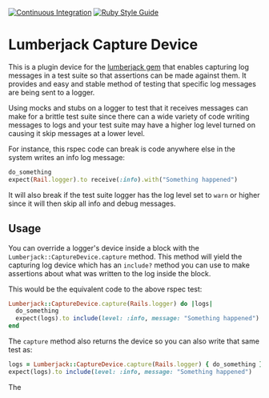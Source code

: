 [![Continuous Integration](https://github.com/bdurand/lumberjack_capture_device/actions/workflows/continuous_integration.yml/badge.svg)](https://github.com/bdurand/lumberjack_capture_device/actions/workflows/continuous_integration.yml)
[![Ruby Style Guide](https://img.shields.io/badge/code_style-standard-brightgreen.svg)](https://github.com/testdouble/standard)

# Lumberjack Capture Device

This is a plugin device for the [lumberjack gem](https://github.com/bdurand/lumberjack) that enables capturing log messages in a test suite so that assertions can be made against them. It provides and easy and stable method of testing that specific log messages are being sent to a logger.

Using mocks and stubs on a logger to test that it receives messages can make for a brittle test suite since there can a wide variety of code writing messages to logs and your test suite may have a higher log level turned on causing it skip messages at a lower level.

For instance, this rspec code can break is code anywhere else in the system writes an info log message:

```ruby
do_something
expect(Rail.logger).to receive(:info).with("Something happened")
```

It will also break if the test suite logger has the log level set to `warn` or higher since it will then skip all info and debug messages.

## Usage

You can override a logger's device inside a block with the `Lumberjack::CaptureDevice.capture` method. This method will yield the capturing log device which has an `include?` method you can use to make assertions about what was written to the log inside the block.

This would be the equivalent code to the above rspec test:

```ruby
Lumberjack::CaptureDevice.capture(Rails.logger) do |logs|
  do_something
  expect(logs).to include(level: :info, message: "Something happened")
end
```

The `capture` method also returns the device so you can also write that same test as:

```ruby
logs = Lumberjack::CaptureDevice.capture(Rails.logger) { do_something }
expect(logs).to include(level: :info, message: "Something happened")
```

The
